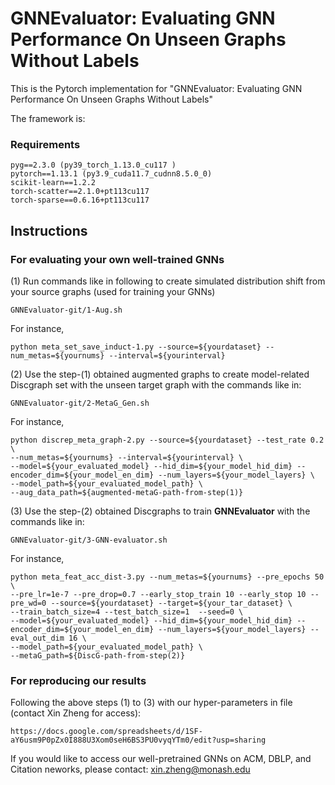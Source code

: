 # GNNEvaluator: Evaluating GNN Performance On Unseen Graphs Without Labels

This is the Pytorch implementation for "GNNEvaluator: Evaluating GNN Performance On Unseen Graphs Without Labels"

The framework is:



### Requirements
```
pyg==2.3.0 (py39_torch_1.13.0_cu117 )
pytorch==1.13.1 (py3.9_cuda11.7_cudnn8.5.0_0)
scikit-learn==1.2.2
torch-scatter==2.1.0+pt113cu117
torch-sparse==0.6.16+pt113cu117
```
## Instructions
### For evaluating your own well-trained GNNs 
(1) Run commands like in following to create simulated distribution shift from your source graphs (used for training your GNNs)
```
GNNEvaluator-git/1-Aug.sh
```
For instance,
```
python meta_set_save_induct-1.py --source=${yourdataset} --num_metas=${yournums} --interval=${yourinterval}
```
(2) Use the step-(1) obtained augmented graphs to create model-related Discgraph set with the unseen target graph with the commands like in:
```
GNNEvaluator-git/2-MetaG_Gen.sh
```
For instance,
```
python discrep_meta_graph-2.py --source=${yourdataset} --test_rate 0.2 \
--num_metas=${yournums} --interval=${yourinterval} \
--model=${your_evaluated_model} --hid_dim=${your_model_hid_dim} --encoder_dim=${your_model_en_dim} --num_layers=${your_model_layers} \
--model_path=${your_evaluated_model_path} \
--aug_data_path=${augmented-metaG-path-from-step(1)}
```
(3) Use the step-(2) obtained Discgraphs to train **GNNEvaluator** with the commands like in:
```
GNNEvaluator-git/3-GNN-evaluator.sh
```
For instance,
```
python meta_feat_acc_dist-3.py --num_metas=${yournums} --pre_epochs 50 \
--pre_lr=1e-7 --pre_drop=0.7 --early_stop_train 10 --early_stop 10 --pre_wd=0 --source=${yourdataset} --target=${your_tar_dataset} \
--train_batch_size=4 --test_batch_size=1  --seed=0 \
--model=${your_evaluated_model} --hid_dim=${your_model_hid_dim} --encoder_dim=${your_model_en_dim} --num_layers=${your_model_layers} --eval_out_dim 16 \
--model_path=${your_evaluated_model_path} \ 
--metaG_path=${DiscG-path-from-step(2)}  
```
### For reproducing our results

Following the above steps (1) to (3) with our hyper-parameters in file (contact Xin Zheng for access):
```
https://docs.google.com/spreadsheets/d/1SF-aY6usm9P0pZx0I888U3Xom0seH6BS3PU0vyqYTm0/edit?usp=sharing
```
If you would like to access our well-pretrained GNNs on ACM, DBLP, and Citation neworks, please contact: xin.zheng@monash.edu 

